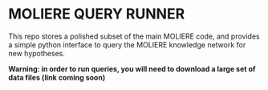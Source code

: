 # MOLIERE QUERY RUNNER

This repo stores a polished subset of the main MOLIERE code, and provides a simple python interface to query the MOLIERE knowledge network for new hypotheses.

**Warning: in order to run queries, you will need to download a large set of data files (link coming soon)**


